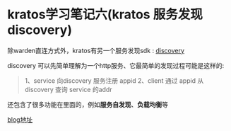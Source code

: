 # kratos学习笔记六(kratos 服务发现 discovery)

除warden直连方式外，kratos有另一个服务发现sdk : [discovery](https://github.com/bilibili/discovery)

discovery 可以先简单理解为一个http服务、它最简单的发现过程可能是这样的:

> 1、service 向discovery 服务注册 appid
> 2、client 通过 appid 从discovery 查询 service 的addr

还包含了很多功能在里面的，例如**服务自发现**、**负载均衡**等



[blog地址](https://www.cnblogs.com/ailumiyana/p/12188958.html)
